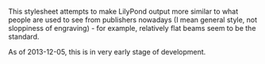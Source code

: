 This stylesheet attempts to make LilyPond output more similar to what
people are used to see from publishers nowadays (I mean general style,
not sloppiness of engraving) - for example, relatively flat beams seem
to be the standard.

As of 2013-12-05, this is in very early stage of development.
